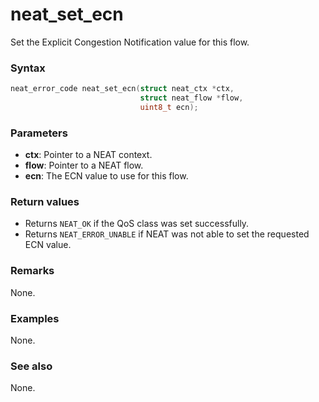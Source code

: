 # neat_set_ecn

Set the Explicit Congestion Notification value for this flow.

### Syntax

```c
neat_error_code neat_set_ecn(struct neat_ctx *ctx,
                             struct neat_flow *flow,
                             uint8_t ecn);
```

### Parameters

- **ctx**: Pointer to a NEAT context.
- **flow**: Pointer to a NEAT flow.
- **ecn**: The ECN value to use for this flow.

### Return values

- Returns `NEAT_OK` if the QoS class was set successfully.
- Returns `NEAT_ERROR_UNABLE` if NEAT was not able to set the requested ECN value.

### Remarks

None.

### Examples

None.

### See also

None.

